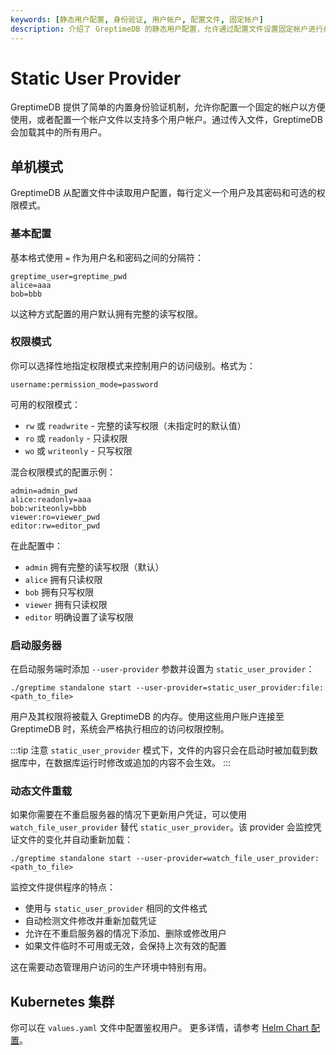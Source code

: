 ```yaml
---
keywords: [静态用户配置, 身份验证, 用户帐户, 配置文件, 固定帐户]
description: 介绍了 GreptimeDB 的静态用户配置，允许通过配置文件设置固定帐户进行身份验证。
---
```


# Static User Provider

GreptimeDB 提供了简单的内置身份验证机制，允许你配置一个固定的帐户以方便使用，或者配置一个帐户文件以支持多个用户帐户。通过传入文件，GreptimeDB 会加载其中的所有用户。

## 单机模式

GreptimeDB 从配置文件中读取用户配置，每行定义一个用户及其密码和可选的权限模式。

### 基本配置

基本格式使用 `=` 作为用户名和密码之间的分隔符：

```
greptime_user=greptime_pwd
alice=aaa
bob=bbb
```

以这种方式配置的用户默认拥有完整的读写权限。

### 权限模式

你可以选择性地指定权限模式来控制用户的访问级别。格式为：

```
username:permission_mode=password
```

可用的权限模式：
- `rw` 或 `readwrite` - 完整的读写权限（未指定时的默认值）
- `ro` 或 `readonly` - 只读权限
- `wo` 或 `writeonly` - 只写权限

混合权限模式的配置示例：

```
admin=admin_pwd
alice:readonly=aaa
bob:writeonly=bbb
viewer:ro=viewer_pwd
editor:rw=editor_pwd
```

在此配置中：
- `admin` 拥有完整的读写权限（默认）
- `alice` 拥有只读权限
- `bob` 拥有只写权限
- `viewer` 拥有只读权限
- `editor` 明确设置了读写权限

### 启动服务器

在启动服务端时添加 `--user-provider` 参数并设置为 `static_user_provider`：

```shell
./greptime standalone start --user-provider=static_user_provider:file:<path_to_file>
```

用户及其权限将被载入 GreptimeDB 的内存。使用这些用户账户连接至 GreptimeDB 时，系统会严格执行相应的访问权限控制。

:::tip 注意
`static_user_provider` 模式下，文件的内容只会在启动时被加载到数据库中，在数据库运行时修改或追加的内容不会生效。
:::

### 动态文件重载

如果你需要在不重启服务器的情况下更新用户凭证，可以使用 `watch_file_user_provider` 替代 `static_user_provider`。该 provider 会监控凭证文件的变化并自动重新加载：

```shell
./greptime standalone start --user-provider=watch_file_user_provider:<path_to_file>
```

监控文件提供程序的特点：
- 使用与 `static_user_provider` 相同的文件格式
- 自动检测文件修改并重新加载凭证
- 允许在不重启服务器的情况下添加、删除或修改用户
- 如果文件临时不可用或无效，会保持上次有效的配置

这在需要动态管理用户访问的生产环境中特别有用。

## Kubernetes 集群

你可以在 `values.yaml` 文件中配置鉴权用户。
更多详情，请参考 [Helm Chart 配置](/user-guide/deployments-administration/deploy-on-kubernetes/common-helm-chart-configurations.md#鉴权配置)。

